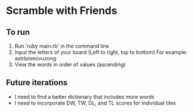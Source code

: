 # Scramble with Friends

## To run

1. Run 'ruby main.rb' in the command line
2. Input the letters of your board (Left to right, top to bottom) 
	For example: astrlpiseovuzong
3. View the words in order of values (ascending)


## Future iterations
* I need to find a better dictionary that includes more words
* I need to incorporate DW, TW, DL, and TL scores for individual tiles

